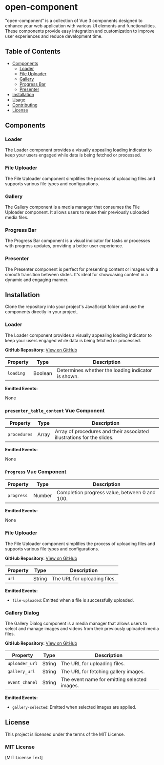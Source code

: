 # open-component

"open-component" is a collection of Vue 3 components designed to enhance your web application with various UI elements and functionalities. These components provide easy integration and customization to improve user experiences and reduce development time.

## Table of Contents

- [Components](#components)
    - [Loader](#loader)
    - [File Uploader](#file-uploader)
    - [Gallery](#gallery)
    - [Progress Bar](#progress-bar)
    - [Presenter](#presenter)
- [Installation](#installation)
- [Usage](#usage)
- [Contributing](#contributing)
- [License](#license)

## Components

### Loader

The Loader component provides a visually appealing loading indicator to keep your users engaged while data is being fetched or processed.

### File Uploader

The File Uploader component simplifies the process of uploading files and supports various file types and configurations.

### Gallery

The Gallery component is a media manager that consumes the File Uploader component. It allows users to reuse their previously uploaded media files.

### Progress Bar

The Progress Bar component is a visual indicator for tasks or processes with progress updates, providing a better user experience.

### Presenter

The Presenter component is perfect for presenting content or images with a smooth transition between slides. It's ideal for showcasing content in a dynamic and engaging manner.

## Installation

Clone the repository into your project's JavaScript folder and use the components directly in your project.

### Loader

The Loader component provides a visually appealing loading indicator to keep your users engaged while data is being fetched or processed.

**GitHub Repository**: [View on GitHub](https://github.com/uyibis/opencomponent/tree/master/loader)

| Property     | Type     | Description                                          |
| ------------ | -------- | ---------------------------------------------------- |
| `loading`    | Boolean  | Determines whether the loading indicator is shown. |

**Emitted Events:**

None


### `presenter_table_content` Vue Component

| Property     | Type     | Description                                          |
| ------------ | -------- | ---------------------------------------------------- |
| `procedures` | Array    | Array of procedures and their associated illustrations for the slides.

**Emitted Events:**

None

### `Progress` Vue Component

| Property     | Type     | Description                                          |
| ------------ | -------- | ---------------------------------------------------- |
| `progress`   | Number   | Completion progress value, between 0 and 100.      |

**Emitted Events:**

None

### File Uploader

The File Uploader component simplifies the process of uploading files and supports various file types and configurations.

**GitHub Repository**: [View on GitHub](https://github.com/uyibis/opencomponent/tree/master/file_upload)

| Property     | Type     | Description                                          |
| ------------ | -------- | ---------------------------------------------------- |
| `url`        | String   | The URL for uploading files.                        |

**Emitted Events:**

- `file-uploaded`: Emitted when a file is successfully uploaded.

### Gallery Dialog

The Gallery Dialog component is a media manager that allows users to select and manage images and videos from their previously uploaded media files.

**GitHub Repository**: [View on GitHub](https://github.com/uyibis/opencomponent/tree/master/gallery_dialog)

| Property     | Type     | Description                                          |
| ------------ | -------- | ---------------------------------------------------- |
| `uploader_url` | String | The URL for uploading files.                       |
| `gallery_url`  | String | The URL for fetching gallery images.                |
| `event_chanel` | String | The event name for emitting selected images.        |

**Emitted Events:**

- `gallery-selected`: Emitted when selected images are applied.


## License

This project is licensed under the terms of the MIT License.

### MIT License

[MIT License Text]

